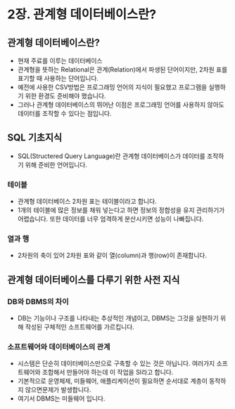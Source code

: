 # 2장. 관계형 데이터베이스란?

## 관계형 데이터베이스란?

- 현재 주료를 이루는 데이터베이스
- 관계형을 뜻하는 Relational은 관계(Relation)에서 파생된 단어이지만, 2차원 표를 표기할 때 사용하는 단어입니다.
- 예전에 사용한 CSV방법은  프로그래밍 언어의 지식이 필요했고 프로그램을 실행하기 위한 환경도 준비해야 했습니다.
- 그러나 관계형 데이터베이스의 뛰어난 이점은 프로그래밍 언어를 사용하지 않아도 데이터를 조작할 수 있다는 점입니다.

## SQL 기초지식

- SQL(Structered Query Language)란 관계형 데이터베이스가 데이터를 조작하기 위해 준비한 언어입니다.

### 테이블

- 관계형 데이터베이스 2차원 표는 테이블이라고 합니다.
- 1개의 테이블에 많은 정보를 채워 넣는다고 하면 정보의 정합성을 유지 관리하기가 어렵습니다. 또한 데이터를 너무 엄격하게 분산시키면 성능이 나빠집니다.

### 열과 행

- 2차원의 축이 있어 2차원 표와 같이 열(column)과 행(row)이 존재합니다.

## 관계형 데이터베이스를 다루기 위한 사전 지식

### DB와 DBMS의 차이

- DB는 기능이나 구조를 나타내는 추상적인 개념이고, DBMS는 그것을 실현하기 위해 작성된 구체적인 소프트웨어를 가르킵니다.

### 소프트웨어와 데이터베이스의 관계

- 시스템은 단순히 데이터베이스만으로 구축할 수 있는 것은 아닙니다. 여러가지 소프트웨어와 조합해서 만들어야 하는데 이 작업을 SI라고 합니다.
- 기본적으로 운영체제, 미들웨어, 애플리케이션이 필요하면 순서대로 계층이 동작하지 않으면문제가 발생합니다.
- 여기서 DBMS는 미들웨어 입니다.
